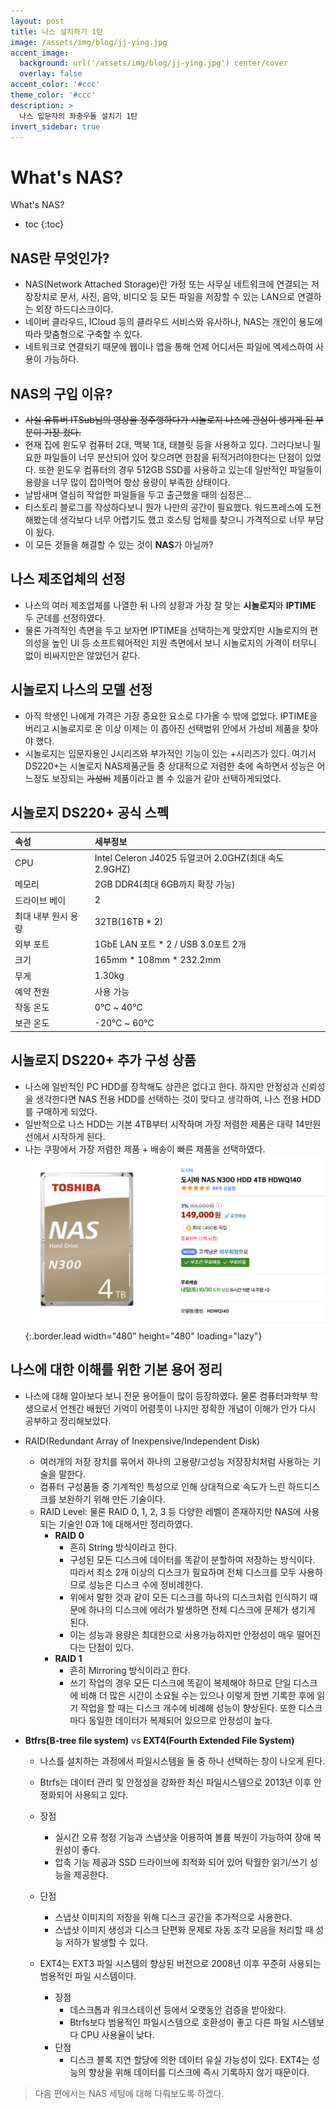 ```yaml
---
layout: post
title: 나스 설치하기 1탄
image: /assets/img/blog/jj-ying.jpg
accent_image: 
  background: url('/assets/img/blog/jj-ying.jpg') center/cover
  overlay: false
accent_color: '#ccc'
theme_color: '#ccc'
description: >
  나스 입문자의 좌충우돌 설치기 1탄
invert_sidebar: true
---
```


# What's NAS?

What's NAS?

* toc
{:toc}

## NAS란 무엇인가?
- NAS(Network Attached Storage)란 가정 또는 사무실 네트워크에 연결되는 저장장치로 문서, 사진, 음악, 비디오 등 모든 파일을 저장할 수 있는 LAN으로 연결하는 외장 하드디스크이다.
- 네이버 클라우드, ICloud 등의 클라우드 서비스와 유사하나, NAS는 개인이 용도에 따라 맞춤형으로 구축할 수 있다.
- 네트워크로 연결되기 때문에 웹이나 앱을 통해 언제 어디서든 파일에 엑세스하여 사용이 가능하다.

## NAS의 구입 이유?
- ~~사실 유튜버 ITSub님의 영상을 정주행하다가 시놀로지 나스에 관심이 생기게 된 부분이 가장 컸다.~~
- 현재 집에 윈도우 컴퓨터 2대, 맥북 1대, 태블릿 등을 사용하고 있다. 그러다보니 필요한 파일들이 너무 분산되어 있어 찾으려면 한참을 뒤적거려야한다는 단점이 있었다. 또한 윈도우 컴퓨터의 경우 512GB SSD를 사용하고 있는데 일반적인 파일들이 용량을 너무 많이 잡아먹어 항상 용량이 부족한 상태이다.
- 날밤새며 열심히 작업한 파일들을 두고 출근했을 때의 심정은...
- 티스토리 블로그를 작성하다보니 뭔가 나만의 공간이 필요했다. 워드프레스에 도전해봤는데 생각보다 너무 어렵기도 했고 호스팅 업체를 찾으니 가격적으로 너무 부담이 됬다.
- 이 모든 것들을 해결할 수 있는 것이 **NAS**가 아닐까?

## 나스 제조업체의 선정
- 나스의 여러 제조업체를 나열한 뒤 나의 상황과 가장 잘 맞는 **시놀로지**와 **IPTIME** 두 군데를 선정하였다. 
- 물론 가격적인 측면을 두고 보자면 IPTIME을 선택하는게 맞았지만 시놀로지의 편의성을 높인 UI 등 소프트웨어적인 지원 측면에서 보니 시놀로지의 가격이 터무니 없이 비싸지만은 않았던거 같다.

## 시놀로지 나스의 모델 선정
- 아직 학생인 나에게 가격은 가장 중요한 요소로 다가올 수 밖에 없었다. IPTIME을 버리고 시놀로지로 온 이상 이제는 이 좁아진 선택범위 안에서 가성비 제품을 찾아야 했다.
- 시놀로지는 입문자용인 J시리즈와 부가적인 기능이 있는 +시리즈가 있다. 여기서 DS220+는 시놀로지 NAS제품군들 중 상대적으로 저렴한 축에 속하면서 성능은 어느정도 보장되는 ~~가성비~~ 제품이라고 볼 수 있을거 같아 선택하게되었다.

## 시놀로지 DS220+ 공식 스펙

| 속성 | 세부정보 |
|:-------------|:------------------|
| CPU | Intel Celeron J4025 듀얼코어 2.0GHZ(최대 속도 2.9GHZ) |
| 메모리 | 2GB DDR4(최대 6GB까지 확장 가능) |
| 드라이브 베이 | 2 |
| 최대 내부 원시 용량 | 32TB(16TB * 2) |
| 외부 포트 | 1GbE LAN 포트 * 2 / USB 3.0포트 2개 |
| 크기 | 165mm * 108mm * 232.2mm |
| 무게 | 1.30kg |
| 예약 전원 | 사용 가능 |
| 작동 온도 | 0℃ ~ 40℃ |
| 보관 온도 | -20℃ ~ 60℃ |

## 시놀로지 DS220+ 추가 구성 상품
- 나스에 일반적인 PC HDD를 장착해도 상관은 없다고 한다. 하지만 안정성과 신뢰성을 생각한다면 NAS 전용 HDD를 선택하는 것이 맞다고 생각하여, 나스 전용 HDD를 구매하게 되었다.
- 일반적으로 나스 HDD는 기본 4TB부터 시작하며 가장 저렴한 제품은 대략 14만원 선에서 시작하게 된다.
- 나는 쿠팡에서 가장 저렴한 제품 + 배송이 빠른 제품을 선택하였다.
![도시바 HDD N300 HDD 4TB](/assets/img/blog/nas-hdd-coupang.png){:.border.lead width="480" height="480" loading="lazy"}

## 나스에 대한 이해를 위한 기본 용어 정리
- 나스에 대해 알아보다 보니 전문 용어들이 많이 등장하였다. 물론 컴퓨터과학부 학생으로서 언젠간 배웠던 기억이 어렴풋이 나지만 정확한 개념이 이해가 안가 다시 공부하고 정리해보았다.
- RAID(Redundant Array of Inexpensive/Independent Disk)
  - 여러개의 저장 장치를 묶어서 하나의 고용량/고성능 저장장치처럼 사용하는 기술을 말한다.
  - 컴퓨터 구성품들 중 기계적인 특성으로 인해 상대적으로 속도가 느린 하드디스크를 보완하기 위해 만든 기술이다.
  - RAID Level: 물론 RAID 0, 1, 2, 3 등 다양한 레벨이 존재하지만 NAS에 사용되는 기술인 0과 1에 대해서만 정리하였다.
    - **RAID 0**
      - 흔히 String 방식이라고 한다.
      - 구성된 모든 디스크에 데이터를 똑같이 분할하여 저장하는 방식이다. 따라서 최소 2개 이상의 디스크가 필요하며 전체 디스크를 모두 사용하므로 성능은 디스크 수에 정비례한다.
      - 위에서 말한 것과 같이 모든 디스크를 하나의 디스크처럼 인식하기 때문에 하나의 디스크에 에러가 발생하면 전체 디스크에 문제가 생기게 된다.
      - 이는 성능과 용량은 최대한으로 사용가능하지만 안정성이 매우 떨어진다는 단점이 있다.
    - **RAID 1**
      - 흔히 Mirroring 방식이라고 한다.
      - 쓰기 작업의 경우 모든 디스크에 똑같이 복제해야 하므로 단일 디스크에 비해 더 많은 시간이 소요될 수는 있으나 이렇게 한번 기록한 후에 읽기 작업을 할 때는 디스크 개수에 비례해 성능이 향상된다. 또한 디스크마다 동일한 데이터가 복제되어 있으므로 안정성이 높다.

- **Btfrs(B-tree file system)** vs **EXT4(Fourth Extended File System)**
  - 나스를 설치하는 과정에서 파일시스템을 둘 중 하나 선택하는 창이 나오게 된다.
  - Btrfs는 데이터 관리 및 안정성을 강화한 최신 파일시스템으로 2013년 이후 안정화되어 사용되고 있다.
  - 장점
    - 실시간 오류 정정 기능과 스냅샷을 이용하여 볼륨 복원이 가능하여 장애 복원성이 좋다.
    - 압축 기능 제공과 SSD 드라이브에 최적화 되어 있어 탁월한 읽기/쓰기 성능을 제공한다.
  - 단점
    - 스냅샷 이미지의 저장을 위해 디스크 공간을 추가적으로 사용한다.
    - 스냅샷 이미지 생성과 디스크 단편화 문제로 자동 조각 모음을 처리할 때 성능 저하가 발생할 수 있다.

  - EXT4는 EXT3 파일 시스템의 향상된 버전으로 2008년 이후 꾸준히 사용되는 범용적인 파일 시스템이다.
    - 장점
      - 데스크톱과 워크스테이션 등에서 오랫동안 검증을 받아왔다.
      - Btrfs보다 범용적인 파일시스템으로 호환성이 좋고 다른 파일 시스템보다 CPU 사용율이 낮다.
    - 단점
      - 디스크 블록 지연 할당에 의한 데이터 유실 가능성이 있다. EXT4는 성능의 향상을 위해 데이터를 디스크에 즉시 기록하지 않기 때문이다.

> 다음 편에서는 NAS 세팅에 대해 다뤄보도록 하겠다.
